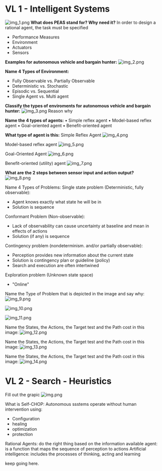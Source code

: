 # VL 1 - Intelligent Systems

![img_1.png](imgs/img_1.png)
**What does PEAS stand for? Why need it?**
In order to design a rational agent, the task must be specified
- Performance Measures 
- Environment
- Actuators
- Sensors

**Examples for autonomous vehicle and bargain hunter:**
![img_2.png](imgs/img_2.png)

**Name 4 Types of Environment:**
- Fully Observable vs. Partially Observable
- Deterministic vs. Stochastic
- Episodic vs. Sequential
- Single Agent vs. Multi agent

**Classify the types of enviroments for autonomous vehicle and bargain hunter:**
![img_3.png](imgs/img_3.png)
Reason why

**Name the 4 types of agents:**
• Simple reflex agent
• Model-based reflex agent
• Goal-oriented agent
• Benefit-oriented agent


**What type of agent is this:**
Simple Reflex Agent
![img_4.png](imgs/img_4.png)

Model-based reflex agent
![img_5.png](imgs/img_5.png)

Goal-Oriented Agent
![img_6.png](imgs/img_6.png)

Benefit-oriented (utility) agent
![img_7.png](imgs/img_7.png)

**What are the 2 steps between sensor input and action output?**
![img_8.png](imgs/img_8.png)

Name 4 Types of Problems:
Single state problem (Deterministic, fully observable):
- Agent knows exactly what state he will be in
- Solution is sequence

Conformant Problem (Non-observable):
- Lack of observability can cause uncertainty at baseline and mean in effects of actions
- Solution (if any) is sequence

Contingency problem (nondeterminism. and/or partially observable):
- Perception provides new information about the current state
- Solution is contingency plan or guideline (policy)
- Search and execution are often intertwined

Exploration problem (Unknown state space)
- "Online"

Name the Type of Problem that is depicted in the image and say why:
![img_9.png](imgs/img_9.png)

![img_10.png](imgs/img_10.png)

![img_11.png](imgs/img_11.png)


Name the States, the Actions, the Target test and the Path cost in this image:
![img_12.png](imgs/img_12.png)

Name the States, the Actions, the Target test and the Path cost in this image:
![img_13.png](imgs/img_13.png)

Name the States, the Actions, the Target test and the Path cost in this image:
![img_14.png](imgs/img_14.png)


# VL 2 - Search - Heuristics
Fill out the grapic
![img.png](img.png)

What is Self-CHOP:
Autonomous ssstems operate without human intervention using:
- Configuration
- healing
- optimization
- protection

Rational Agents: do the right thing based on the information available
agent: is a function that maps the sequence of perception to actions
Artificial intelligence: includes the processes of thinking, acting and learning

keep going here.